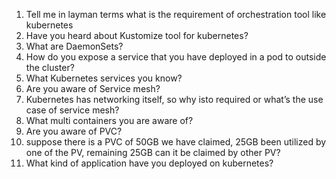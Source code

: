 1. Tell me in layman terms what is the requirement of orchestration tool like kubernetes
2. Have you heard about Kustomize tool for kubernetes?
3. What are DaemonSets?
4. How do you expose a service that you have deployed in a pod to outside the cluster?
5. What Kubernetes services you know?
6. Are you aware of Service mesh?
7. Kubernetes has networking itself, so why isto required or what’s the use case of service mesh?
8. What multi containers you are aware of?
9. Are you aware of PVC?
10. suppose there is a PVC of 50GB we have claimed, 25GB been utilized by one of the PV, remaining 25GB can it be claimed by other PV?
11. What kind of application have you deployed on kubernetes?
